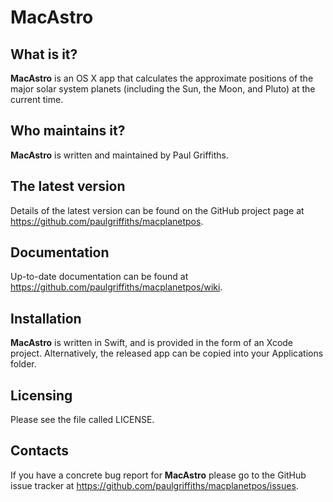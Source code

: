 MacAstro
========

What is it?
-----------

**MacAstro** is an OS X app that calculates the approximate positions
of the major solar system planets (including the Sun, the Moon, and Pluto)
at the current time. 

Who maintains it?
-----------------
**MacAstro** is written and maintained by Paul Griffiths.

The latest version
------------------
Details of the latest version can be found on the GitHub project page at
<https://github.com/paulgriffiths/macplanetpos>.

Documentation
-------------
Up-to-date documentation can be found at
<https://github.com/paulgriffiths/macplanetpos/wiki>.

Installation
------------
**MacAstro** is written in Swift, and is provided in the form of
an Xcode project. Alternatively, the released app can be copied into
your Applications folder.

Licensing
---------
Please see the file called LICENSE.

Contacts
--------
If you have a concrete bug report for **MacAstro** please go to the GitHub
issue tracker at <https://github.com/paulgriffiths/macplanetpos/issues>.
